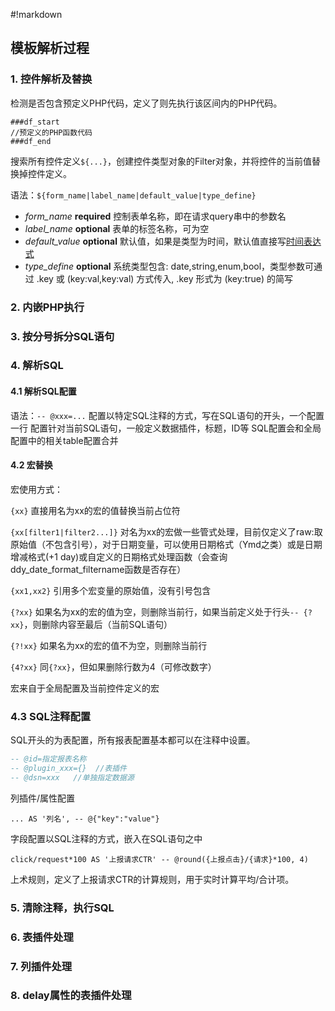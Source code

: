 #!markdown

## 模板解析过程

### 1. 控件解析及替换
检测是否包含预定义PHP代码，定义了则先执行该区间内的PHP代码。

```
###df_start
//预定义的PHP函数代码
###df_end
```

搜索所有控件定义`${...}`，创建控件类型对象的Filter对象，并将控件的当前值替换掉控件定义。

语法：`${form_name|label_name|default_value|type_define}`
- *form_name*      **required**     控制表单名称，即在请求query串中的参数名
- *label_name*     **optional**     表单的标签名称，可为空
- *default_value*  **optional**     默认值，如果是类型为时间，默认值直接写[时间表达式](http://php.net/manual/zh/datetime.formats.relative.php)
- *type_define*    **optional**     系统类型包含: date,string,enum,bool，类型参数可通过 .key 或 (key:val,key:val) 方式传入, .key 形式为 (key:true) 的简写

### 2. 内嵌PHP执行

### 3. 按分号拆分SQL语句

### 4. 解析SQL

#### 4.1 解析SQL配置
语法：`-- @xxx=...`
配置以特定SQL注释的方式，写在SQL语句的开头，一个配置一行
配置针对当前SQL语句，一般定义数据插件，标题，ID等
SQL配置会和全局配置中的相关table配置合并

#### 4.2 宏替换
宏使用方式：

`{xx}` 直接用名为xx的宏的值替换当前占位符

`{xx[filter1|filter2...]}` 对名为xx的宏做一些管式处理，目前仅定义了raw:取原始值（不包含引号），对于日期变量，可以使用日期格式（Ymd之类）或是日期增减格式(+1 day)或自定义的日期格式处理函数（会查询ddy_date_format_filtername函数是否存在）

`{xx1,xx2}` 引用多个宏变量的原始值，没有引号包含

`{?xx}` 如果名为xx的宏的值为空，则删除当前行，如果当前定义处于行头`-- {?xx}`，则删除内容至最后（当前SQL语句）

`{?!xx}` 如果名为xx的宏的值不为空，则删除当前行

`{4?xx}` 同`{?xx}`，但如果删除行数为4（可修改数字）

宏来自于全局配置及当前控件定义的宏

### 4.3 SQL注释配置
SQL开头的为表配置，所有报表配置基本都可以在注释中设置。

```sql
-- @id=指定报表名称
-- @plugin_xxx={}  //表插件
-- @dsn=xxx   //单独指定数据源
```

列插件/属性配置

`... AS '列名', -- @{"key":"value"}`

字段配置以SQL注释的方式，嵌入在SQL语句之中

`click/request*100 AS '上报请求CTR' -- @round({上报点击}/{请求}*100, 4)`

上术规则，定义了上报请求CTR的计算规则，用于实时计算平均/合计项。


### 5. 清除注释，执行SQL

### 6. 表插件处理

### 7. 列插件处理

### 8. delay属性的表插件处理
